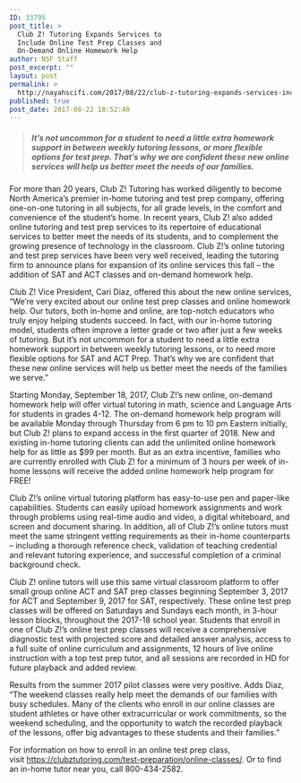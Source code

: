 ```yaml
---
ID: 33795
post_title: >
  Club Z! Tutoring Expands Services to
  Include Online Test Prep Classes and
  On-Demand Online Homework Help
author: NSF Staff
post_excerpt: ""
layout: post
permalink: >
  http://nayahscifi.com/2017/08/22/club-z-tutoring-expands-services-include-online-test-prep-classes-demand-online-homework-help/
published: true
post_date: 2017-08-22 18:52:40
---
```

<blockquote>
<h5>It’s not uncommon for a student to need a little extra homework support in between weekly tutoring lessons, or more flexible options for test prep. That’s why we are confident these new online services will help us better meet the needs of our families.</h5>
</blockquote>
<p class="responsiveNews">For more than 20 years, Club Z! Tutoring has worked diligently to become North America’s premier in-home tutoring and test prep company, offering one-on-one tutoring in all subjects, for all grade levels, in the comfort and convenience of the student’s home. In recent years, Club Z! also added online tutoring and test prep services to its repertoire of educational services to better meet the needs of its students, and to complement the growing presence of technology in the classroom. Club Z!’s online tutoring and test prep services have been very well received, leading the tutoring firm to announce plans for expansion of its online services this fall – the addition of SAT and ACT classes and on-demand homework help.</p>
<p class="responsiveNews">Club Z! Vice President, Cari Diaz, offered this about the new online services, “We’re very excited about our online test prep classes and online homework help. Our tutors, both in-home and online, are top-notch educators who truly enjoy helping students succeed. In fact, with our in-home tutoring model, students often improve a letter grade or two after just a few weeks of tutoring. But it’s not uncommon for a student to need a little extra homework support in between weekly tutoring lessons, or to need more flexible options for SAT and ACT Prep. That’s why we are confident that these new online services will help us better meet the needs of the families we serve.”</p>
<p class="responsiveNews">Starting Monday, September 18, 2017, Club Z!’s new online, on-demand homework help will offer virtual tutoring in math, science and Language Arts for students in grades 4-12. The on-demand homework help program will be available Monday through Thursday from 6 pm to 10 pm Eastern initially, but Club Z! plans to expand access in the first quarter of 2018. New and existing in-home tutoring clients can add the unlimited online homework help for as little as $99 per month. But as an extra incentive, families who are currently enrolled with Club Z! for a minimum of 3 hours per week of in-home lessons will receive the added online homework help program for FREE!</p>
<p class="responsiveNews">Club Z!’s online virtual tutoring platform has easy-to-use pen and paper-like capabilities. Students can easily upload homework assignments and work through problems using real-time audio and video, a digital whiteboard, and screen and document sharing. In addition, all of Club Z!’s online tutors must meet the same stringent vetting requirements as their in-home counterparts – including a thorough reference check, validation of teaching credential and relevant tutoring experience, and successful completion of a criminal background check.</p>
<p class="responsiveNews">Club Z! online tutors will use this same virtual classroom platform to offer small group online ACT and SAT prep classes beginning September 3, 2017 for ACT and September 9, 2017 for SAT, respectively. These online test prep classes will be offered on Saturdays and Sundays each month, in 3-hour lesson blocks, throughout the 2017-18 school year. Students that enroll in one of Club Z!’s online test prep classes will receive a comprehensive diagnostic test with projected score and detailed answer analysis, access to a full suite of online curriculum and assignments, 12 hours of live online instruction with a top test prep tutor, and all sessions are recorded in HD for future playback and added review.</p>
<p class="responsiveNews">Results from the summer 2017 pilot classes were very positive. Adds Diaz, “The weekend classes really help meet the demands of our families with busy schedules. Many of the clients who enroll in our online classes are student athletes or have other extracurricular or work commitments, so the weekend scheduling, and the opportunity to watch the recorded playback of the lessons, offer big advantages to these students and their families.”</p>
<p class="responsiveNews">For information on how to enroll in an online test prep class, visit <a title="Online SAT and ACT Prep Classes" href="https://clubztutoring.com/test-preparation/online-classes/" rel="nofollow">https://clubztutoring.com/test-preparation/online-classes/</a>. Or to find an in-home tutor near you, call 800-434-2582.</p>
